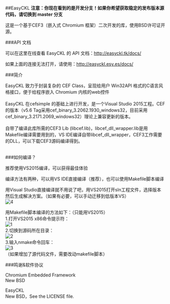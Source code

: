 ﻿##EasyCKL
**注意：你现在看到的是开发分支！如果你希望获取稳定的发布版本源代码，请切换到 master 分支**

这是一个基于CEF3（嵌入式 Chromium 框架）二次开发的库，使用BSD许可证开源。<br>

###API 文档

可以在这里在线查看 EasyCKL 的 API 文档：http://easyckl.tk/docs/

如果上面的连接无法打开，请使用：http://easyckl.esy.es/docs/

###简介

EasyCKL 致力于封装复杂的 CEF Class，呈现给用户 Win32API 格式的C语言风格接口，便于给程序嵌入 Chromium 内核的web控件<br>
<br>
EasyCKL 在cefsimple 的基础上进行开发，是一个Visual Studio 2015工程。CEF的版本（v5.6 Tag采用cef_binary_3.2062.1930_windows32，目前采用cef_binary_3.2171.2069_windows32）理论上兼容更新的版本。<br>
<br>
自带了编译此库所需的CEF3 Lib (libcef.lib)，libcef_dll_wrapper.lib是用Makefile编译需要用到的，VS IDE编译自带libcef_dll_wrapper，CEF3工作需要的DLL，可以下载CEF3源码编译得到。<br>
<br>

###如何编译？

推荐使用VS2015编译，可以获得最佳体验<br>

编译方法有两种，可以用VS IDE直接编译（推荐），也可以使用Makefile脚本编译<br>

用Visual Studio直接编译就不用说了吧，用VS2015打开sln工程文件，选择版本然后生成解决方案。（如果有必要，可以手动迁移到低版本VS）<br>
![4](http://git.oschina.net/daemon_process/EasyCKL/raw/master/pic/4.png)<br>

用Makefile脚本编译的方法如下：（只能用VS2015）<br>
1.打开VS2015 x86命令提示符：<br>
![1](http://git.oschina.net/daemon_process/EasyCKL/raw/master/pic/1.png)<br>
2.切换到源码所在目录：<br>
![2](http://git.oschina.net/daemon_process/EasyCKL/raw/master/pic/2.png)<br>
3.输入nmake命令回车：<br>
![3](http://git.oschina.net/daemon_process/EasyCKL/raw/master/pic/3.png)<br>
（如果增加了源代码文件，需要改动makefile脚本）<br>

###鸣谢&软件协议

Chromium Embedded Framework<br>
New BSD<br>

EasyCKL<br>
New BSD，See the LICENSE file.<br>